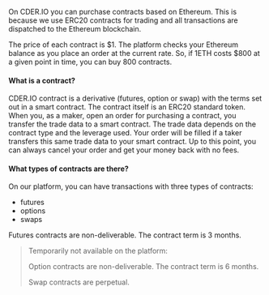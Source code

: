 On CDER.IO you can purchase contracts based on Ethereum. This is because we use ERC20 contracts for trading and all transactions are dispatched to the Ethereum blockchain. 

The price of each contract is $1. The platform checks your Ethereum balance as you place an order at the current rate. So, if 1ETH costs $800 at a given point in time, you can buy 800 contracts.

#### What is a contract?

CDER.IO contract is a derivative (futures, option or swap) with the terms set out in a smart contract. The contract itself is an ERC20 standard token. When you, as a maker, open an order for purchasing a contract, you transfer the trade data to a smart contract. The trade data depends on the contract type and the leverage used. Your order will be filled if a taker transfers this same trade data to your smart contract. Up to this point, you can always cancel your order and get your money back with no fees.

#### What types of contracts are there?

On our platform, you can have transactions with three types of contracts:
<ul>
<li>futures</li>
<li>options</li>
<li>swaps</li>
</ul>

Futures contracts are non-deliverable. The contract term is 3 months. 

> Temporarily not available on the platform:
> 
> Option contracts are non-deliverable. The contract term is 6 months.
> 
> Swap contracts are perpetual. 
